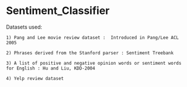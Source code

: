 # Sentiment_Classifier

Datasets used:

    1) Pang and Lee movie review dataset :  Introduced in Pang/Lee ACL 2005

    2) Phrases derived from the Stanford parser : Sentiment Treebank

    3) A list of positive and negative opinion words or sentiment words for English : Hu and Liu, KDD-2004

    4) Yelp review dataset